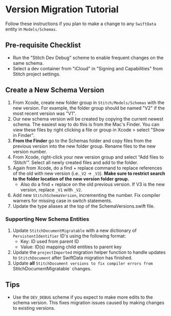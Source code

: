 #  Version Migration Tutorial

Follow these instructions if you plan to make a change to any `SwiftData` entity in `Models/Schemas`.

## Pre-requisite Checklist
* Run the "Stitch Dev Debug" scheme to enable frequent changes on the same schema.
* Select a dev container from "iCloud" in "Signing and Capabilities" from Stitch project settings.


## Create a New Schema Version
1. From Xcode, create new folder group in `Stitch/Models/Schemas` with the new version. For example, the folder group should be named "V2" if the most recent version was "V1".
2. Our new schema version will be created by copying the current newest schema. The easiest way to do this is from the Mac's Finder. You can view these files by right clicking a file or group in Xcode > select "Show in Finder".
3. **From the Finder** go to the Schemas folder and copy files from the previous version into the new folder group. Rename files to the new version number.
4. From Xcode, right-click your new version group and select “Add files to ‘Stitch’”. Select all newly created files and add to the folder.
5. Again from Xcode, do a find + replace command to replace references of the old with new version (i.e.`_V2` -> `_V3`). **Make sure to restrict search to the folder location of the new version folder group.**
    * Also do a find + replace on the old previous version. If V3 is the new version, replace `_V1` with `_V2`.
6. Add new `StitchSchemaVersion`, incrementing the number. Fix compiler warners for missing case in switch statements.
7. Update the type aliases at the top of the SchemaVersions.swift file.
    
### Supporting New Schema Entities
1. Update `StitchDocumentMigratable` with a new dictionary of `PersistentIdentifier` ID's using the following format:
    * Key: ID used from parent ID
    * Value: ID(s) mapping child entities to parent key
2. Update the `projectImported` migration helper function to handle updates to `StitchDocument` after SwiftData migration has finished.
3. Update **all** `StitchDocument versions to fix compiler errors from `StitchDocumentMigratable` changes.

## Tips
* Use the `DEV_DEBUG` scheme if you expect to make more edits to the schema version. This fixes migration issues caused by making changes to existing versions.
